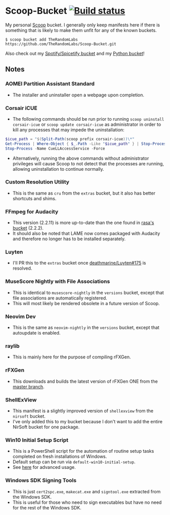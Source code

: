 <!-- markdownlint-disable MD010 -->
<!-- markdownlint-disable MD014 -->
<!-- markdownlint-disable MD037 -->
<!-- markdownlint-disable MD040 -->
<!-- markdownlint-disable MD046 -->

# Scoop-Bucket [![Build status](https://ci.appveyor.com/api/projects/status/6drost3rykoiw8rh/branch/master?svg=true)](https://ci.appveyor.com/project/TheRandomLabs/scoop-bucket/branch/master)

My personal [Scoop](https://github.com/lukesampson/scoop) bucket. I generally only keep manifests
here if there is something that is likely to make them unfit for any of the known buckets.

    $ scoop bucket add TheRandomLabs https://github.com/TheRandomLabs/Scoop-Bucket.git

Also check out my [Spotify/Spicetify bucket](https://github.com/TheRandomLabs/Scoop-Spotify)
and my [Python bucket](https://github.com/TheRandomLabs/Scoop-Python)!

## Notes

### AOMEI Partition Assistant Standard

* The installer and uninstaller open a webpage upon completion.

### Corsair iCUE

* The following commands should be run prior to running
`scoop uninstall corsair-icue` or `scoop update corsair-icue` as administrator in order to kill
any processes that may impede the uninstallation:

```powershell
$icue_path = "$(Split-Path(scoop prefix corsair-icue))\*"
Get-Process | Where-Object { $_.Path -Like "$icue_path" } | Stop-Process -Force
Stop-Process -Name CueLLAccessService -Force
```

* Alternatively, running the above commands without administrator privileges will cause Scoop to
not detect that the processes are running, allowing uninstallation to continue normally.

### Custom Resolution Utility

* This is the same as `cru` from the `extras` bucket, but it also has better shortcuts and shims.

### FFmpeg for Audacity

* This version (2.2.11) is more up-to-date than the one found in
[rasa's bucket](https://github.com/rasa/scoops) (2.2.2).
* It should also be noted that LAME now comes packaged with Audacity and therefore no longer has
to be installed separately.

### Luyten

* I'll PR this to the `extras` bucket once
[deathmarine/Luyten#175](https://github.com/deathmarine/Luyten/issues/175) is resolved.

### MuseScore Nightly with File Associations

* This is identical to `musescore-nightly` in the `versions` bucket, except that file associations
are automatically registered.
* This will most likely be rendered obsolete in a future version of Scoop.

### Neovim Dev

* This is the same as `neovim-nightly` in the `versions` bucket, except that autoupdate is enabled.

### raylib

* This is mainly here for the purpose of compiling rFXGen.

### rFXGen

* This downloads and builds the latest version of rFXGen ONE from the
[master branch](https://github.com/raysan5/rfxgen).

### ShellExView

* This manifest is a slightly improved version of `shellexview` from the `nirsoft` bucket.
* I've only added this to my bucket because I don't want to add the entire NirSoft bucket for one
package.

### Win10 Initial Setup Script

* This is a PowerShell script for the automation of routine setup tasks completed on fresh
installations of Windows.
* Default setup can be run via `default-win10-initial-setup`.
* See [here](https://github.com/Disassembler0/Win10-Initial-Setup-Script#advanced-usage)
for advanced usage.

### Windows SDK Signing Tools

* This is just `cert2spc.exe`, `makecat.exe` and `signtool.exe` extracted from the Windows SDK.
* This is useful for those who need to sign executables but have no need for the rest of the
Windows SDK.
